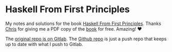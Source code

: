 # Haskell From First Principles

My notes and solutions for the book [Haskell From First Principles](https://haskellbook.com/). Thanks [Chris](https://bitemyapp.com/) for giving me a PDF copy of the [book](https://haskellbook.com/) for free. Amazing! ❤️

The [original repo is on Gitlab](https://gitlab.com/programming-studies/haskell-from-first-principles). The [Github repo](https://github.com/FernandoBasso/Haskell-From-First-Principles) is just a push repo that keeps up to date with what I push to Gitlab.

